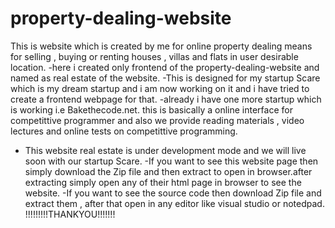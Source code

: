 # property-dealing-website
This is website which is created by me for online property dealing means for selling , buying or renting houses , villas and flats in user desirable location.
-here i created only frontend of the property-dealing-website and named as real estate of the website.
-This is designed for my startup Scare which is my dream startup and i am now working on it and i have tried to create a frontend webpage for that.
-already i have one more startup which is working i.e Bakethecode.net. this is basically a online interface for competittive programmer and also we provide reading materials , video lectures and online tests on competittive programming.
- This website real estate is under development mode and we will live soon with our startup Scare.
-If you want to see this website page then simply download the Zip file and then extract to open in browser.after extracting simply open any of their html page in browser to see the website.
-If you want to see the source code then download Zip file and extract them , after that open in any editor like visual studio or notedpad.
                                            !!!!!!!!!THANKYOU!!!!!!!















